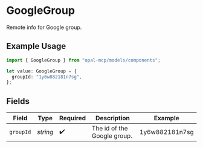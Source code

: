 # GoogleGroup

Remote info for Google group.

## Example Usage

```typescript
import { GoogleGroup } from "opal-mcp/models/components";

let value: GoogleGroup = {
  groupId: "1y6w882181n7sg",
};
```

## Fields

| Field                       | Type                        | Required                    | Description                 | Example                     |
| --------------------------- | --------------------------- | --------------------------- | --------------------------- | --------------------------- |
| `groupId`                   | *string*                    | :heavy_check_mark:          | The id of the Google group. | 1y6w882181n7sg              |